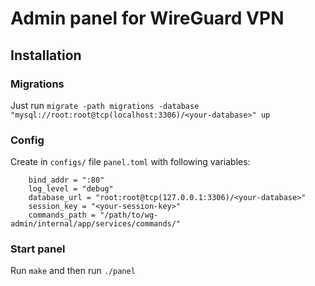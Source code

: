 # Admin panel for WireGuard VPN

## Installation

### Migrations
Just run `migrate -path migrations -database "mysql://root:root@tcp(localhost:3306)/<your-database>" up`

### Config
Create in `configs/` file `panel.toml` with following variables:
```
    bind_addr = ":80"
    log_level = "debug"
    database_url = "root:root@tcp(127.0.0.1:3306)/<your-database>"
    session_key = "<your-session-key>"
    commands_path = "/path/to/wg-admin/internal/app/services/commands/"
```

### Start panel
Run `make` and then run `./panel`
